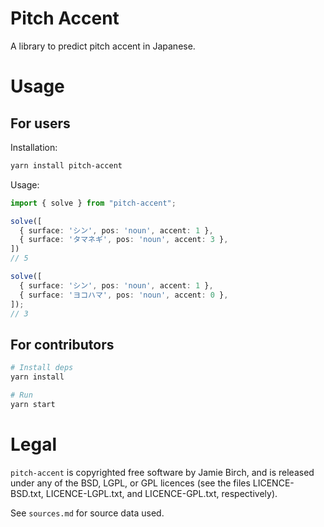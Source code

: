 # Pitch Accent

A library to predict pitch accent in Japanese.

# Usage

## For users

Installation:

```sh
yarn install pitch-accent
```

Usage:

```ts
import { solve } from "pitch-accent";

solve([
  { surface: 'シン', pos: 'noun', accent: 1 },
  { surface: 'タマネギ', pos: 'noun', accent: 3 },
])
// 5

solve([
  { surface: 'シン', pos: 'noun', accent: 1 },
  { surface: 'ヨコハマ', pos: 'noun', accent: 0 },
]);
// 3
```

## For contributors

```sh
# Install deps
yarn install

# Run
yarn start
```

# Legal

`pitch-accent` is copyrighted free software by Jamie Birch, and is released under any of the BSD, LGPL, or GPL licences (see the files LICENCE-BSD.txt, LICENCE-LGPL.txt, and LICENCE-GPL.txt, respectively).

See `sources.md` for source data used.
